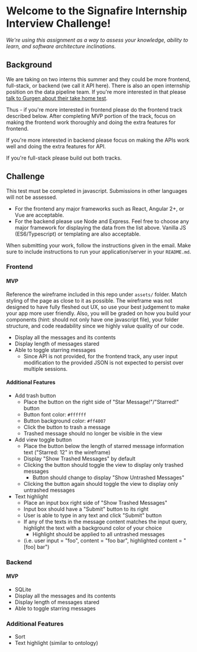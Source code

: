 # Welcome to the Signafire Internship Interview Challenge!

_We're using this assignment as a way to assess your knowledge, ability to learn, and software architecture inclinations._

## Background

We are taking on two interns this summer and they could be more frontend, full-stack, or backend (we call it API here). There is also an open internship position on the data pipeline team. If you're more interested in that please [talk to Gurgen about their take home test]().

Thus - if you're more interested in frontend please do the frontend track described below. After completing MVP portion of the track, focus on making the frontend work thoroughly and doing the extra features for frontend.

If you're more interested in backend please focus on making the APIs work well and doing the extra features for API.

If you're full-stack please build out both tracks.

## Challenge

This test must be completed in javascript. Submissions in other languages will not be assessed.

- For the frontend any major frameworks such as React, Angular 2+, or Vue are acceptable.
- For the backend please use Node and Express. Feel free to choose any major framework for displaying the data from the list above. Vanilla JS (ES6/Typescript) or templating are also acceptable.

When submitting your work, follow the instructions given in the email. Make sure to include instructions to run your application/server in your `README.md`.

### Frontend

#### MVP

Reference the wireframe included in this repo under `assets/` folder. Match styling of the page as close to it as possible. The wireframe was not designed to have fully fleshed out UX, so use your best judgement to make your app more user friendly. Also, you will be graded on how you build your components (hint: should not only have one javascript file), your folder structure, and code readability since we highly value quality of our code.

- Display all the messages and its contents
- Display length of messages stared
- Able to toggle starring messages
  - Since API is not provided, for the frontend track, any user input modification to the provided JSON is not expected to persist over multiple sessions.

#### Additional Features

- Add trash button
  - Place the button on the right side of "Star Message!"/"Starred!" button
  - Button font color: `#ffffff`
  - Button background color: `#ff4007`
  - Click the button to trash a message
  - Trashed message should no longer be visible in the view
- Add view toggle button
  - Place the button below the length of starred message information text ("Starred: 12" in the wireframe)
  - Display "Show Trashed Messages" by default
  - Clicking the button should toggle the view to display only trashed messages
    - Button should change to display "Show Untrashed Messages"
  - Clicking the button again should toggle the view to display only untrashed messages
- Text highlight
  - Place an input box right side of "Show Trashed Messages"
  - Input box should have a "Submit" button to its right
  - User is able to type in any text and click "Submit" button
  - If any of the texts in the message content matches the input query, highlight the text with a background color of your choice
    - Highlight should be applied to all untrashed messages
  - (i.e. user input = "foo", content = "foo bar", highlighted content = "[foo] bar")

### Backend

#### MVP

- SQLite
- Display all the messages and its contents
- Display length of messages stared
- Able to toggle starring messages

### Additional Features

- Sort
- Text highlight (similar to ontology)
